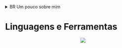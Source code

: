 <details>
<summary>BR Um pouco sobre mim</summary>
<p>

Possuo carreira em evolução na área de TI/Data/Desenvolvimento e conhecimento em linguagens de programação, sempre sendo flexível e aprendendo metodologias novas para me aprimorar.

📖 Estou cursando Desenvolvimento Full Stack Java pela EBAC – Escola Britânica de Artes Criativas e Tecnologias, ganhando mais conhecimento para aperfeiçoar minhas skills.

💻Backlog de Estudos / Projetos:

1.Sistema de marketing por e-mail
2.Sistema de blog completo
3.Dashboard e landing page
4.Formulário de registro
5.Site completo
6.Aplicativo Node Database.js
7.React e-commerce frontend
8.Formulário de check-out
</p>
</details>

# Linguagens e Ferramentas
<p align="center">
<img src="https://github.com/tandpfun/skill-icons/HTML.svg"
